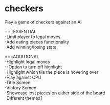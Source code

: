 # checkers
 Play a game of checkers against an AI  
  

===ESSENTIAL  
-Limit player to legal moves  
-Add eating pieces functionality  
-Add winning/losing state  
  

===ADDITIONAL  
-Highlight legal moves  
--Option to turn off highlight  
-Highlight which tile the piece is hovering over  
-Play against CPU  
-Title Screen  
-Victory Screen  
-Showcase lost pieces on either side of the board  
-Different themes?  
